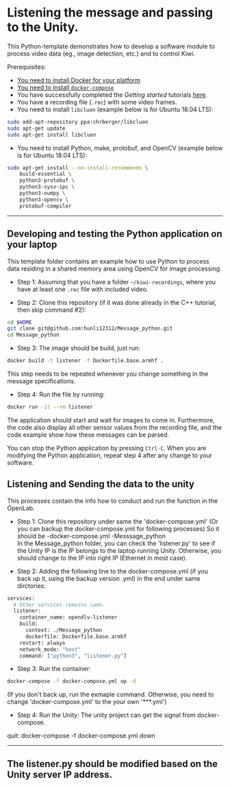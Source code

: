 # Listening the message and passing to the Unity.

This Python-template demonstrates how to develop a software module to process video data (eg., image detection, etc.) and to control Kiwi.

Prerequisites:
* [You need to install Docker for your platform](https://docs.docker.com/install/linux/docker-ce/debian/#install-docker-ce)
* [You need to install `docker-compose`](https://docs.docker.com/compose/install/#install-compose)
* You have successfully completed the _Getting started_ tutorials [here](https://github.com/chalmers-revere/opendlv-tutorial-kiwi/tree/master).
* You have a recording file (`.rec`) with some video frames.
* You need to install `libcluon` (example below is for Ubuntu 18.04 LTS):
```Bash
sudo add-apt-repository ppa:chrberger/libcluon
sudo apt-get update
sudo apt-get install libcluon
```
* You need to install Python, make, protobuf, and OpenCV (example below is for Ubuntu 18.04 LTS):
```Bash
sudo apt-get install --no-install-recommends \
    build-essential \
    python3-protobuf \
    python3-sysv-ipc \
    python3-numpy \
    python3-opencv \
    protobuf-compiler
```

---

## Developing and testing the Python application on your laptop

This template folder contains an example how to use Python to process data residing in a shared memory area using OpenCV for image processing.

* Step 1: Assuming that you have a folder `~/kiwi-recordings`, where you have at least one `.rec` file with included video.

* Step 2: Clone this repository (if it was done already in the C++ tutorial, then skip command #2):
```bash
cd $HOME
git clone git@github.com:hunli12312/Message_python.git
cd Message_python
```

* Step 3: The image should be build, just run:
```bash
docker build -t listener -f Dockerfile.base.armhf .
```
This step needs to be repeated whenever you change something in the message specifications.

* Step 4: Run the file by running:

```bash
docker run -it --rm listener
```


The application should start and wait for images to come in. Furthermore, the code also display all other sensor values from the recording file, and the code example show how these messages can be parsed.

You can stop the Python application by pressing `Ctrl-C`. When you are modifying the Python application, repeat step 4 after any change to your software.

## Listening and Sending the data to the unity

This processes contain the info how to conduct and run the function in the OpenLab.

* Step 1: Clone this repository under same the 'docker-compose.yml' (Or you can backup the docker-compose.yml for following processes)
So it should be -docker-compose.yml
                -Messsage_python  
In the Message_python folder, you can check the 'listener.py' to see if the Unity IP is the IP belongs to the laptop running Unity. Otherwise, you should change to the IP into right IP (Ethernet in most case).


* Step 2: Adding the following line to the docker-compose.yml (if you back up it, using the backup version .yml) in the end under same dirctories:
```bash
services:
  # Other services remains same.
  listener:
    container_name: opendlv-listener
    build:
      context: ./Message_python
      dockerfile: Dockerfile.base.armhf
    restart: always
    network_mode: "host"
    command: ["python3", "listener.py"]

```

* Step 3: Run the container:
```bash
docker-compose -f docker-compose.yml up -d
```
(If you don't back up, run the exmaple command. Otherwise, you need to change 'docker-compose.yml' to the your own '***.yml')

* Step 4: Run the Unity:
The unity project can get the signal from docker-compose.

quit: docker-compose -f docker-compose.yml down

---
The listener.py should be modified based on the Unity server IP address.
---


